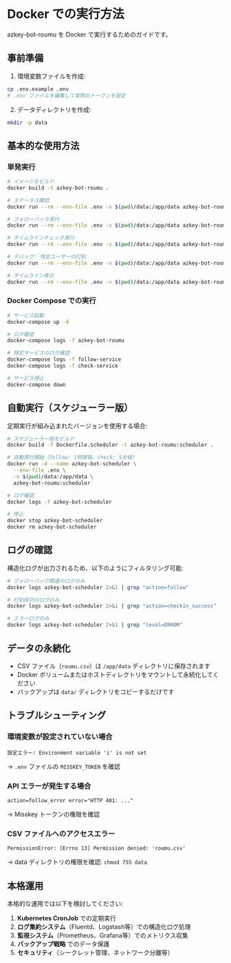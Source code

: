 # Docker での実行方法

azkey-bot-roumu を Docker で実行するためのガイドです。

## 事前準備

1. 環境変数ファイルを作成:
```bash
cp .env.example .env
# .env ファイルを編集して実際のトークンを設定
```

2. データディレクトリを作成:
```bash
mkdir -p data
```

## 基本的な使用方法

### 単発実行

```bash
# イメージをビルド
docker build -t azkey-bot-roumu .

# ステータス確認
docker run --rm --env-file .env -v $(pwd)/data:/app/data azkey-bot-roumu status

# フォローバック実行
docker run --rm --env-file .env -v $(pwd)/data:/app/data azkey-bot-roumu follow

# タイムラインチェック実行
docker run --rm --env-file .env -v $(pwd)/data:/app/data azkey-bot-roumu check

# デバッグ: 特定ユーザーの打刻
docker run --rm --env-file .env -v $(pwd)/data:/app/data azkey-bot-roumu dakoku --user-id USER_ID

# タイムライン表示
docker run --rm --env-file .env -v $(pwd)/data:/app/data azkey-bot-roumu timeline --limit 5
```

### Docker Compose での実行

```bash
# サービス起動
docker-compose up -d

# ログ確認
docker-compose logs -f azkey-bot-roumu

# 特定サービスのログ確認
docker-compose logs -f follow-service
docker-compose logs -f check-service

# サービス停止
docker-compose down
```

## 自動実行（スケジューラー版）

定期実行が組み込まれたバージョンを使用する場合:

```bash
# スケジューラー版をビルド
docker build -f Dockerfile.scheduler -t azkey-bot-roumu:scheduler .

# 自動実行開始（follow: 1時間毎、check: 5分毎）
docker run -d --name azkey-bot-scheduler \
  --env-file .env \
  -v $(pwd)/data:/app/data \
  azkey-bot-roumu:scheduler

# ログ確認
docker logs -f azkey-bot-scheduler

# 停止
docker stop azkey-bot-scheduler
docker rm azkey-bot-scheduler
```

## ログの確認

構造化ログが出力されるため、以下のようにフィルタリング可能:

```bash
# フォローバック関連のログのみ
docker logs azkey-bot-scheduler 2>&1 | grep "action=follow"

# 打刻成功のログのみ
docker logs azkey-bot-scheduler 2>&1 | grep "action=checkin_success"

# エラーログのみ
docker logs azkey-bot-scheduler 2>&1 | grep "level=ERROR"
```

## データの永続化

- CSV ファイル（`roumu.csv`）は `/app/data` ディレクトリに保存されます
- Docker ボリュームまたはホストディレクトリをマウントして永続化してください
- バックアップは `data/` ディレクトリをコピーするだけです

## トラブルシューティング

### 環境変数が設定されていない場合
```
設定エラー: Environment variable 'i' is not set
```
→ `.env` ファイルの `MISSKEY_TOKEN` を確認

### API エラーが発生する場合
```
action=follow_error error="HTTP 401: ..."
```
→ Misskey トークンの権限を確認

### CSV ファイルへのアクセスエラー
```
PermissionError: [Errno 13] Permission denied: 'roumu.csv'
```
→ data ディレクトリの権限を確認: `chmod 755 data`

## 本格運用

本格的な運用では以下を検討してください:

1. **Kubernetes CronJob** での定期実行
2. **ログ集約システム**（Fluentd、Logstash等）での構造化ログ処理
3. **監視システム**（Prometheus、Grafana等）でのメトリクス収集
4. **バックアップ戦略** でのデータ保護
5. **セキュリティ**（シークレット管理、ネットワーク分離等）